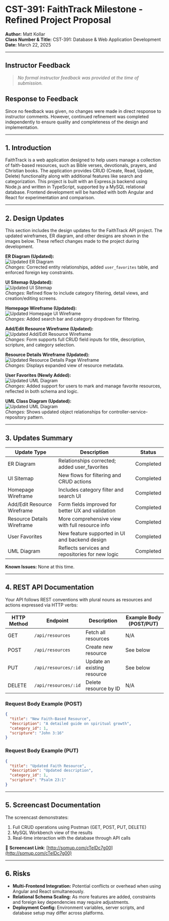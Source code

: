 # CST-391: FaithTrack Milestone - Refined Project Proposal

**Author:** Matt Kollar  
**Class Number & Title:** CST-391: Database & Web Application Development  
**Date:** March 22, 2025

---

## Instructor Feedback

> *No formal instructor feedback was provided at the time of submission.*

## Response to Feedback

Since no feedback was given, no changes were made in direct response to instructor comments. However, continued refinement was completed independently to ensure quality and completeness of the design and implementation.

---

## **1. Introduction**  
FaithTrack is a web application designed to help users manage a collection of faith-based resources, such as Bible verses, devotionals, prayers, and Christian books. The application provides CRUD (Create, Read, Update, Delete) functionality along with additional features like search and categorization. This project is built with an Express.js backend using Node.js and written in TypeScript, supported by a MySQL relational database. Frontend development will be handled with both Angular and React for experimentation and comparison.

---

## **2. Design Updates**  
This section includes the design updates for the FaithTrack API project. The updated wireframes, ER diagram, and other designs are shown in the images below. These reflect changes made to the project during development.

**ER Diagram (Updated):**  
![Updated ER Diagram](docs/ER_Diagram_%20Updated.drawio.png)  
*Changes:* Corrected entity relationships, added `user_favorites` table, and enforced foreign key constraints.

**UI Sitemap (Updated):**  
![Updated UI Sitemap](docs/Sitemap_Updated.drawio.png)  
*Changes:* Refined flow to include category filtering, detail views, and creation/editing screens.

**Homepage Wireframe (Updated):**  
![Updated Homepage UI Wireframe](docs/Homepage_UI_Wireframe_Updated.drawio.png)  
*Changes:* Added search bar and category dropdown for filtering.

**Add/Edit Resource Wireframe (Updated):**  
![Updated Add/Edit Resource Wireframe](docs/Add_Edit_Resource_Wireframe_Updated.drawio.png)  
*Changes:* Form supports full CRUD field inputs for title, description, scripture, and category selection.

**Resource Details Wireframe (Updated):**  
![Updated Resource Details Page Wireframe](docs/Resource_Details_Page_Wireframe_Updated.drawio.png)  
*Changes:* Displays expanded view of resource metadata.

**User Favorites (Newly Added):**  
![Updated UML Diagram](docs/User_Favorites_New.drawio.png)  
*Changes:* Added support for users to mark and manage favorite resources, reflected in both schema and logic.

**UML Class Diagram (Updated):**  
![Updated UML Diagram](docs/UML_Updated.drawio.png)  
*Changes:* Shows updated object relationships for controller-service-repository pattern.

---

## **3. Updates Summary**  
| Update Type                | Description                                                        | Status     |
|----------------------------|--------------------------------------------------------------------|------------|
| ER Diagram                 | Relationships corrected; added user_favorites                     | Completed  |
| UI Sitemap                 | New flows for filtering and CRUD actions                          | Completed  |
| Homepage Wireframe         | Includes category filter and search UI                            | Completed  |
| Add/Edit Resource Wireframe| Form fields improved for better UX and validation                 | Completed  |
| Resource Details Wireframe | More comprehensive view with full resource info                   | Completed  |
| User Favorites             | New feature supported in UI and backend design                    | Completed  |
| UML Diagram                | Reflects services and repositories for new logic                  | Completed  |

**Known Issues:** None at this time.

---

## **4. REST API Documentation**  

Your API follows REST conventions with plural nouns as resources and actions expressed via HTTP verbs:

| HTTP Method | Endpoint              | Description                      | Example Body (POST/PUT) |
|-------------|------------------------|----------------------------------|--------------------------|
| GET         | `/api/resources`       | Fetch all resources              | N/A                      |
| POST        | `/api/resources`       | Create new resource              | See below                |
| PUT         | `/api/resources/:id`   | Update an existing resource      | See below                |
| DELETE      | `/api/resources/:id`   | Delete resource by ID            | N/A                      |

### Request Body Example (POST)
```json
{
  "title": "New Faith-Based Resource",
  "description": "A detailed guide on spiritual growth",
  "category_id": 1,
  "scripture": "John 3:16"
}
```

### Request Body Example (PUT)
```json
{
  "title": "Updated Faith Resource",
  "description": "Updated description",
  "category_id": 1,
  "scripture": "Psalm 23:1"
}
```

---

## **5. Screencast Documentation**  
The screencast demonstrates:

1. Full CRUD operations using Postman (GET, POST, PUT, DELETE)
2. MySQL Workbench view of the results
3. Real-time interaction with the database through API calls

🎥 **Screencast Link**: [http://somup.com/cTeIDc7g00](http://somup.com/cTeIDc7g00)

---

## **6. Risks**  
- **Multi-Frontend Integration:** Potential conflicts or overhead when using Angular and React simultaneously.
- **Relational Schema Scaling:** As more features are added, constraints and foreign key dependencies may require adjustments.
- **Deployment Config:** Environment variables, server scripts, and database setup may differ across platforms.
